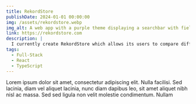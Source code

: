 ```yaml
---
title: RekordStore
publishDate: 2024-01-01 00:00:00
img: /assets/rekordstore.webp
img_alt: A web app with a purple theme displaying a searchbar with fields for Arist and Song and a table with suggestions.
link: https://rekordstore.com
description: |
  I currently create RekordStore which allows its users to compare different music vendors to get the best deal for their digital rekord shopping. While it's not terribly useful in today's streaming age, certain niche groups like DJs still need (and want) to own their music.
tags:
  - Full-Stack
  - React
  - TypeScript
---
```


Lorem ipsum dolor sit amet, consectetur adipiscing elit. Nulla facilisi. Sed
lacinia, diam vel aliquet lacinia, nunc diam dapibus leo, sit amet aliquet
nibh nisl ac massa. Sed sed ligula non velit molestie condimentum. Nullam
